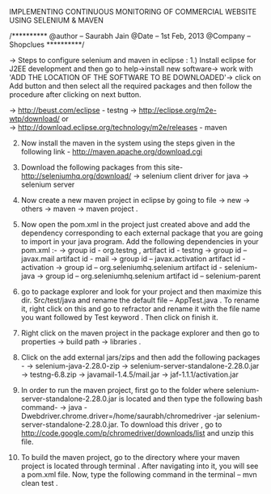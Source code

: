 IMPLEMENTING CONTINUOUS MONITORING OF COMMERCIAL WEBSITE USING SELENIUM & MAVEN
						
/**********
@author – Saurabh Jain
@Date – 1st Feb, 2013
@Company – Shopclues
**********/

→ Steps to configure selenium and maven in eclipse : 
1.) Install eclipse for J2EE development and then go to help->install new software-> work with 'ADD THE LOCATION OF THE SOFTWARE TO BE DOWNLOADED'-> click on Add button and then select all the required packages and then follow the procedure after clicking on next button.

→ http://beust.com/eclipse   - testng
→ http://eclipse.org/m2e-wtp/download/ 	or 		  	  	      
→ http://download.eclipse.org/technology/m2e/releases - maven 

2) Now install the maven in the system using the steps given in the following link - http://maven.apache.org/download.cgi

3) Download the following packages from this site- http://seleniumhq.org/download/
→ selenium client driver for java
→ selenium server

4) Now create a new maven project in eclipse by going to file → new → others → maven → maven project .

5) Now open the pom.xml in the project just created above and add the dependency corresponding to each external package that you are going to import in your java program. Add the following dependencies in your pom.xml :-
→ group id - org.testng , artifact id - testng 
→  group id – javax.mail artifact id - mail
→  group id – javax.activation artifact id - activation
→ group id – org.seleniumhq.selenium artifact id - selenium-java 
→  group id – org.seleniumhq.selenium artifact id – selenium-parent

6) go to package explorer and look for your project and then maximize this dir. Src/test/java  and rename the default file – AppTest.java . To rename it, right click on this and go to refractor and rename it with the file name you want followed by Test keyword . Then click on finish it.

7) Right click on the maven project in the package explorer and then go to properties → build path → libraries .

8) Click on the add external jars/zips  and then add the following packages - 
→ selenium-java-2.28.0-zip
→ selenium-server-standalone-2.28.0.jar
→ testng-6.8.zip
→ javamail-1.4.5/mail.jar
→ jaf-1.1.1/activation.jar

9) In order to run the maven project, first go to the folder where selenium-server-standalone-2.28.0.jar is located and then type the following bash command- 
→ java  -Dwebdriver.chrome.driver=/home/saurabh/chromedriver -jar selenium-server-standalone-2.28.0.jar. To download this driver , go to http://code.google.com/p/chromedriver/downloads/list and unzip this file.

10) To build the maven project, go to the directory where your maven project is located through terminal . After navigating into it, you will see a pom.xml file. Now, type the following command in the terminal – mvn clean test .
